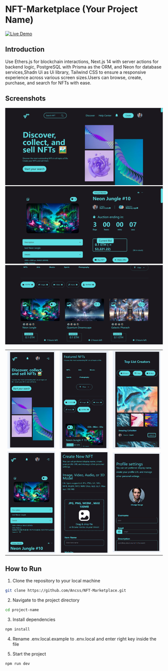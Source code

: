 # NFT-Marketplace (Your Project Name)

[![Live Demo](https://img.shields.io/badge/Live_Demo-brightgreen.svg)](https://nft.chichi.hair/)

## Introduction
Use Ethers.js for blockchain interactions, Next.js 14 with server actions for backend logic, PostgreSQL with Prisma as the ORM, and Neon for database services,Shadn Ui as Ui library, Tailwind CSS to ensure a responsive experience across various screen sizes.Users can browse, create, purchase, and search for NFTs with ease.

## Screenshots
![Home Page](/public/readme/pc/1716810682134.jpg)
![Detail Page](/public/readme/pc/1716810934897.jpg)
![Search Page](/public/readme/pc/1716810987049.jpg)




| | |  |
|-----------|-----------------|-----------------|
| ![Home Page](/public/readme/mobile/1716810780664.jpg) | ![Home Page](/public/readme/mobile/1716810794720.jpg) | ![Home Page](/public/readme/mobile/1716810840218.jpg) |
|![Purchase NFT Page](/public/readme/mobile/1716810864162.jpg) | ![Create NFT Page](/public/readme/mobile/1716810900624.jpg) |![Create NFT Page](/public/readme/mobile/1716811511841.jpg)|

## How to Run
1. Clone the repository to your local machine
```bash
git clone https://github.com/Ancss/NFT-Marketplace.git
```

2. Navigate to the project directory
```bash
cd project-name
```

3. Install dependencies
```bash
npm install
```

4. Rename .env.local.example to .env.local and enter right key inside the file

5. Start the project
```bash
npm run dev
```
